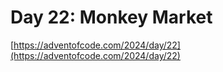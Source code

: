 # Day 22: Monkey Market

[https://adventofcode.com/2024/day/22](https://adventofcode.com/2024/day/22)
